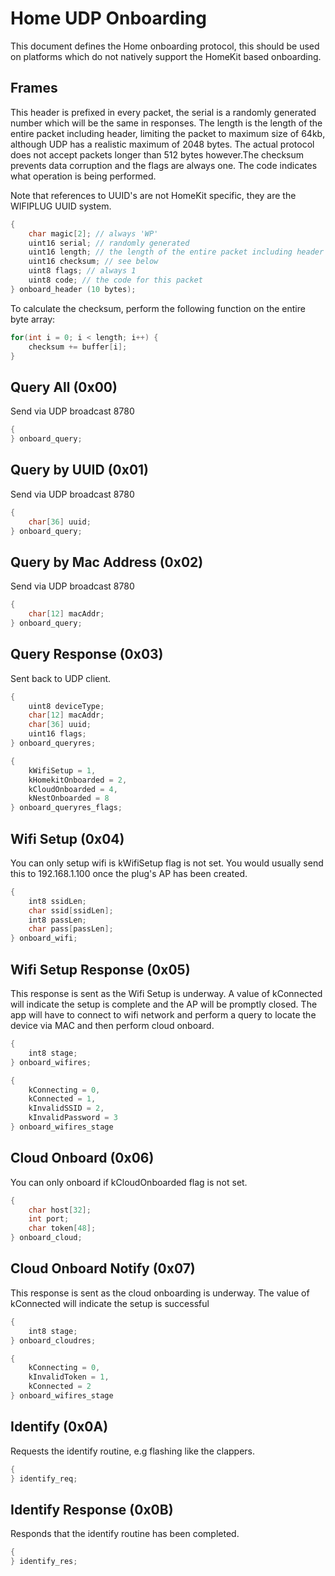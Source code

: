 # Home UDP Onboarding

This document defines the Home onboarding protocol, this should be used on platforms which do not natively support the HomeKit based onboarding.

## Frames

This header is prefixed in every packet, the serial is a randomly generated number which will be the same
in responses. The length is the length of the entire packet including header, limiting the packet to maximum
size of 64kb, although UDP has a realistic maximum of 2048 bytes. The actual protocol does not accept packets
longer than 512 bytes however.The checksum prevents data corruption and the flags are always one. 
The code indicates what operation is being performed.

Note that references to UUID's are not HomeKit specific, they are the WIFIPLUG UUID system.

```c
{
	char magic[2]; // always 'WP'
	uint16 serial; // randomly generated
	uint16 length; // the length of the entire packet including header
	uint16 checksum; // see below
	uint8 flags; // always 1
	uint8 code; // the code for this packet
} onboard_header (10 bytes);
```

To calculate the checksum, perform the following function on the entire byte array:

```c
for(int i = 0; i < length; i++) {
	checksum += buffer[i];
}
```

## Query All (0x00)

Send via UDP broadcast 8780

```c
{
} onboard_query;
```

## Query by UUID (0x01)

Send via UDP broadcast 8780

```c
{
	char[36] uuid;
} onboard_query;
```

## Query by Mac Address (0x02)

Send via UDP broadcast 8780

```c
{
	char[12] macAddr;
} onboard_query;
```

## Query Response (0x03)

Sent back to UDP client.

```c
{
	uint8 deviceType;
	char[12] macAddr;
	char[36] uuid;
	uint16 flags;
} onboard_queryres;
```

```c
{
	kWifiSetup = 1,
	kHomekitOnboarded = 2,
	kCloudOnboarded = 4,
	kNestOnboarded = 8
} onboard_queryres_flags;
```

## Wifi Setup (0x04)

You can only setup wifi is kWifiSetup flag is not set.
You would usually send this to 192.168.1.100 once the plug's AP has been created.

```c
{
	int8 ssidLen;
	char ssid[ssidLen];
	int8 passLen;
	char pass[passLen];
} onboard_wifi;
```

## Wifi Setup Response (0x05)

This response is sent as the Wifi Setup is underway. A value of kConnected will indicate
the setup is complete and the AP will be promptly closed. The app will have to connect
to wifi network and perform a query to locate the device via MAC and then perform cloud onboard.

```c
{
	int8 stage;
} onboard_wifires;
```

```c
{
	kConnecting = 0,
	kConnected = 1,
	kInvalidSSID = 2,
	kInvalidPassword = 3
} onboard_wifires_stage
```

## Cloud Onboard (0x06)

You can only onboard if kCloudOnboarded flag is not set.

```c
{
	char host[32];
  	int port;
  	char token[48];
} onboard_cloud;
```

## Cloud Onboard Notify (0x07)

This response is sent as the cloud onboarding is underway. The value of kConnected will indicate the setup
is successful

```c
{
	int8 stage;
} onboard_cloudres;
```

```c
{
	kConnecting = 0,
	kInvalidToken = 1,
	kConnected = 2
} onboard_wifires_stage
```

## Identify (0x0A)

Requests the identify routine, e.g flashing like the clappers.

```c
{
} identify_req;
```

## Identify Response (0x0B)

Responds that the identify routine has been completed.

```c
{
} identify_res;
```
